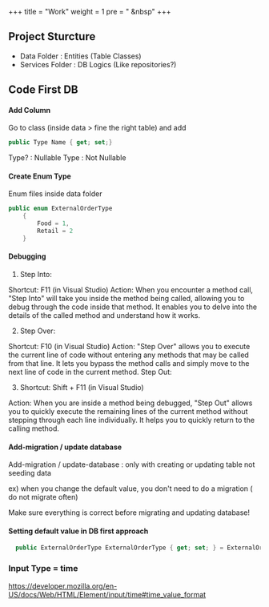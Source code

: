 +++
title = "Work"
weight = 1
pre = "<i class='fas fa-pen'></i> &nbsp"
+++

## Project Sturcture

- Data Folder : Entities (Table Classes)
- Services Folder : DB Logics (Like repositories?)

## Code First DB

#### Add Column

Go to class (inside data > fine the right table) and add

```c#
public Type Name { get; set;}
```

Type? : Nullable
Type : Not Nullable

#### Create Enum Type

Enum files inside data folder

```c#
public enum ExternalOrderType
    {
        Food = 1,
        Retail = 2
    }
```

#### Debugging

1. Step Into:

Shortcut: F11 (in Visual Studio)
Action: When you encounter a method call, "Step Into" will take you inside the method being called, allowing you to debug through the code inside that method. It enables you to delve into the details of the called method and understand how it works.

2. Step Over:

Shortcut: F10 (in Visual Studio)
Action: "Step Over" allows you to execute the current line of code without entering any methods that may be called from that line. It lets you bypass the method calls and simply move to the next line of code in the current method.
Step Out:

3. Shortcut: Shift + F11 (in Visual Studio)

Action: When you are inside a method being debugged, "Step Out" allows you to quickly execute the remaining lines of the current method without stepping through each line individually. It helps you to quickly return to the calling method.

#### Add-migration / update database

Add-migration / update-database : only with creating or updating table not seeding data

ex) when you change the default value, you don't need to do a migration ( do not migrate often)

Make sure everything is correct before migrating and updating database!

#### Setting default value in DB first approach

```c#
  public ExternalOrderType ExternalOrderType { get; set; } = ExternalOrderType.Food;
```

### Input Type = time

https://developer.mozilla.org/en-US/docs/Web/HTML/Element/input/time#time_value_format
